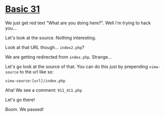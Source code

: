 # [Basic 31](http://challenges.enigmagroup.org/basics/vm/2/index2.php)

We just get red text "What are you doing here?". Well i'm trying to hack you...

Let's look at the source. Nothing interesting.

Look at that URL though... `index2.php`?

We are getting redirected from `index.php`. Strange...

Let's go look at the source of that. You can do this just by prepending `view-source` to the url like so:

`view-source:[url]/index.php`

Aha! We see a comment: `911_411.php`

Let's go there!

Boom. We passed!
